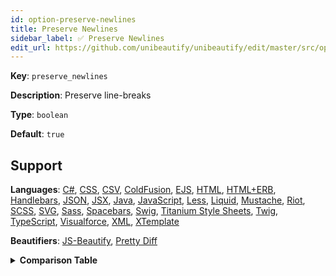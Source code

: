```yaml
---
id: option-preserve-newlines
title: Preserve Newlines
sidebar_label: ✅ Preserve Newlines
edit_url: https://github.com/unibeautify/unibeautify/edit/master/src/options.ts
---
```

**Key**: `preserve_newlines`

**Description**: Preserve line-breaks

**Type**: `boolean`

**Default**: `true`

## Support
**Languages**: [C#](/docs/language-csharp.html), [CSS](/docs/language-css.html), [CSV](/docs/language-csv.html), [ColdFusion](/docs/language-coldfusion.html), [EJS](/docs/language-ejs.html), [HTML](/docs/language-html.html), [HTML+ERB](/docs/language-html-erb.html), [Handlebars](/docs/language-handlebars.html), [JSON](/docs/language-json.html), [JSX](/docs/language-jsx.html), [Java](/docs/language-java.html), [JavaScript](/docs/language-javascript.html), [Less](/docs/language-less.html), [Liquid](/docs/language-liquid.html), [Mustache](/docs/language-mustache.html), [Riot](/docs/language-riot.html), [SCSS](/docs/language-scss.html), [SVG](/docs/language-svg.html), [Sass](/docs/language-sass.html), [Spacebars](/docs/language-spacebars.html), [Swig](/docs/language-swig.html), [Titanium Style Sheets](/docs/language-titanium-style-sheets.html), [Twig](/docs/language-twig.html), [TypeScript](/docs/language-typescript.html), [Visualforce](/docs/language-visualforce.html), [XML](/docs/language-xml.html), [XTemplate](/docs/language-xtemplate.html)

**Beautifiers**: [JS-Beautify](/docs/beautifier-js-beautify.html), [Pretty Diff](/docs/beautifier-pretty-diff.html)

<details><summary><strong>Comparison Table</strong></summary>
| Language | [JS-Beautify](/docs/beautifier-js-beautify.html) | [Pretty Diff](/docs/beautifier-pretty-diff.html) |
| --- | --- | --- |
| [C#](/docs/language-csharp.html) | &#10060; | &#9989; |
| [CSS](/docs/language-css.html) | &#9989; | &#9989; |
| [CSV](/docs/language-csv.html) | &#10060; | &#9989; |
| [ColdFusion](/docs/language-coldfusion.html) | &#10060; | &#9989; |
| [EJS](/docs/language-ejs.html) | &#9989; | &#9989; |
| [HTML](/docs/language-html.html) | &#9989; | &#9989; |
| [HTML+ERB](/docs/language-html-erb.html) | &#10060; | &#9989; |
| [Handlebars](/docs/language-handlebars.html) | &#9989; | &#9989; |
| [JSON](/docs/language-json.html) | &#9989; | &#9989; |
| [JSX](/docs/language-jsx.html) | &#9989; | &#9989; |
| [Java](/docs/language-java.html) | &#10060; | &#9989; |
| [JavaScript](/docs/language-javascript.html) | &#9989; | &#9989; |
| [Less](/docs/language-less.html) | &#10060; | &#9989; |
| [Liquid](/docs/language-liquid.html) | &#9989; | &#10060; |
| [Mustache](/docs/language-mustache.html) | &#9989; | &#10060; |
| [Riot](/docs/language-riot.html) | &#10060; | &#9989; |
| [SCSS](/docs/language-scss.html) | &#10060; | &#9989; |
| [SVG](/docs/language-svg.html) | &#10060; | &#9989; |
| [Sass](/docs/language-sass.html) | &#10060; | &#9989; |
| [Spacebars](/docs/language-spacebars.html) | &#10060; | &#9989; |
| [Swig](/docs/language-swig.html) | &#10060; | &#9989; |
| [Titanium Style Sheets](/docs/language-titanium-style-sheets.html) | &#10060; | &#9989; |
| [Twig](/docs/language-twig.html) | &#10060; | &#9989; |
| [TypeScript](/docs/language-typescript.html) | &#10060; | &#9989; |
| [Visualforce](/docs/language-visualforce.html) | &#10060; | &#9989; |
| [XML](/docs/language-xml.html) | &#9989; | &#9989; |
| [XTemplate](/docs/language-xtemplate.html) | &#10060; | &#9989; |
</details>